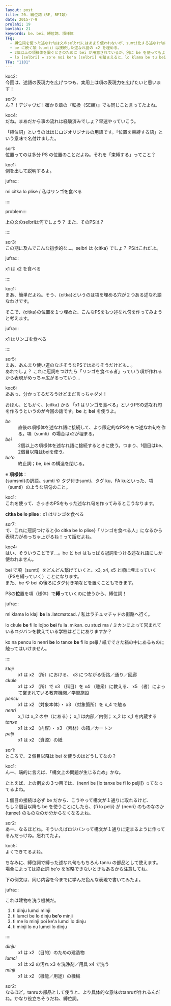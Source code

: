 ```yaml
---
layout: post
title: 20. 縛位詞（BE, BEI類）
date: 2015-7-9
prulahi: 19
bavlahi: 21
keywords: be、bei、縛位詞、項様体
TFq:
  - 縛位詞を使った述なれ句は文のselbriにはあまり使われないが、sumti化する述なれ句にかなり使われる。
  - be に続く項（sumti）は接続した述なれ語の x2 を埋める。
  - 2個以上の項様体を繋ぐときのために bei が用意されているが、別に be を使ってもよい。
  - lo [selbri] = zo'e noi ke'a [selbri] を踏まえると、lo klama be tu bei ti は zo'e noi ke'a klama tu ti とほぼ同意である。
TFa: "1101"
---
```


koc2:  
今回は、述語の表現力を広げつつも、実用上は項の表現力を広げたいと思います！

sor3:  
ん？！デジャヴだ！確か８章の『転換（SE類）』でも同じこと言ってたよね。

koc4:  
だね。まあだから事の流れは経験済みでしょ？早速やっていこう。

「縛位詞」というのははじロジオリジナルの用語です。「位置を束縛する語」という意味で名付けました。

sor1:  
位置ってのは多分 PS の位置のことだよね。それを「束縛する」ってこと？

koc1:  
例を出して説明するよ。

jufra:::

mi citka lo plise / 私はリンゴを食べる

::::

problem:::

上の文のselbriは何でしょう？ また、そのPSは？

::::

sor3:  
この期に及んでこんな初歩的な…。selbri は {citka} でしょ？ PSはこれだよ。

jufra:::

x1 は x2 を食べる

::::

koc1:  
まあ、簡単だよね。そう、{citka}というのは項を埋める穴が２つある述なれ語なわけです。

そこで、{citka}の位置を１つ埋めた、こんなPSをもつ述なれ句を作ってみようと考えます。

jufra:::

x1 はリンゴを食べる

::::

sor5:  
まあ、あんまり使い道のなさそうなPSではありそうだけども…。  
あれでしょ？ これに冠詞をつけたら「リンゴを食べる者」っていう項が作れるから表現がめっちゃ広がるっていう…

koc6:  
ああっ、分かってるだろうけどまだ言っちゃダメ！

おほん、ともかく、{citka} から 「x1 はリンゴを食べる」というPSの述なれ句を作ろうというのが今回の話です。<b>be</b> と <b>bei</b> を使うよ。

<dl class="box valsi drani">
<dt><dfn>be</dfn></dt>
<dd >直後の項様体を述なれ語に接続して、より限定的なPSをもつ述なれ句を作る。項（sumti）の場合はx2が埋まる。</dd>
<dt><dfn>bei</dfn></dt>
<dd >2個以上の項様体を述なれ語に接続するときに使う。つまり、1個目はbe、2個目以降はbeiを使う。</dd>
<dt><dfn>be'o</dfn></dt>
<dd >終止詞；be, bei の構造を閉じる。</dd>
</dl>

<div class="box">
※ <b>項様体</b>：<br>{sumsmi}の訳語。sumti や タグ付きsumti、タグ ku、FA kuといった、項（sumti）のような語句のこと。
</div>


koc1:  
これを使って、さっきのPSをもった述なれ句を作ってみるとこうなります。

<b>citka be lo plise</b> : x1 はリンゴを食べる

sor7:  
で、これに冠詞つけると{lo citka be lo plise}「リンゴを食べる人」になるから表現力がめっちゃ上がるね！って話だよね。

koc4:  
はい、そういうことです…。be と bei はもっぱら冠詞をつける述なれ語にしか使われません。

bei で項（sumti）をどんどん繋げていくと、x3, x4, x5 と順に埋まっていく（PSを縛っていく）ことになります。  
また、be や bei の後ろにタグ付き項などを置くこともできます。

PSの<b>位</b>置を項（様体）で<b>縛</b>っていくのに使うから、縛位詞！

jufra:::

mi klama lo klaji <b>be</b> la .latcmatcad. / 私はラチュマチャドの街路へ行く。

lo ckule <b>be</b> fi lo lojbo <b>bei</b> fu la .mikan. cu stuzi ma / ミカンによって営まれているロジバンを教えている学校はどこにありますか？

ko na pencu lo nenri <b>be</b> lo tanxe <b>be</b> fi lo pelji / 紙でできた箱の中にあるものに触ってはいけません。

::::

<dl class="box valsi">
<dt><dfn>klaji</dfn></dt>
<dd >x1 は x2 （所）における、 x3 につながる街路／通り／回廊</dd>
<dt><dfn>ckule</dfn></dt>
<dd >x1 は x2 （所）で x3 （科目）を x4 （聴衆）に教える、 x5 （者）によって営まれている教育機関／学習施設</dd>
<dt><dfn>pencu</dfn></dt>
<dd >x1 は x2 （対象本体）・ x3 （対象箇所）を x_4 で触る</dd>
<dt><dfn>nenri</dfn></dt>
<dd >x_1 は x_2 の中（にある）；  x_1 は内部／内側；  x_2 は x_1 を内蔵する</dd>
<dt><dfn>tanxe</dfn></dt>
<dd >x1 は x2 （内容）・ x3 （素材）の箱／カートン</dd>
<dt><dfn>pelji</dfn></dt>
<dd >x1 は x2 （資源）の紙</dd>
</dl>

sor1:  
ところで、２個目以降は bei を使うのはどうしてなの？

koc1:  
んー、端的に言えば、「構文上の問題が生じるため」かな。

たとえば、上の例文の３つ目では、{nenri be [lo tanxe be fi lo pelji]} ってなってるよね。

１個目の接続は必ず be だから、こうやって構文が１通りに取れるけど、  
もし２個目以降も be を使うことにしたら、{fi lo pelji} が {nenri} のものなのか {tanxe} のものなのか分からなくなるよね。

sor2:  
あー、なるほどね。そういえばロジバンって構文が１通りに定まるように作ってるんだっけね。忘れてたよ。

koc5:  
よくできてるよね。

ちなみに、縛位詞で縛った述なれ句ももちろん tanru の部品として使えます。  
場合によっては終止詞 be'o を省略できないときもあるから注意してね。

下の例文は、同じ内容を今までに学んだ色んな表現で書いてみたよ。

jufra:::

これは建物を洗う機械だ。

1. ti dinju lumci minji
2. ti lumci be lo dinju **be'o** minji
3. ti me lo minji poi ke'a lumci lo dinju
4. ti minji lo nu lumci lo dinju

::::

<dl class="box valsi">
<dt><dfn>dinju</dfn></dt>
<dd >x1 は x2 （目的）のための建造物</dd>
<dt><dfn>lumci</dfn></dt>
<dd >x1 は x2 の汚れ x3 を洗浄剤／用具 x4 で洗う</dd>
<dt><dfn>minji</dfn></dt>
<dd >x1 は x2 （機能／用途）の機械</dd>
</dl>

sor2:  
なるほど。tanruの部品として使うと、より具体的な意味のtanruが作れるんだね。かなり役立ちそうだね、縛位詞。
